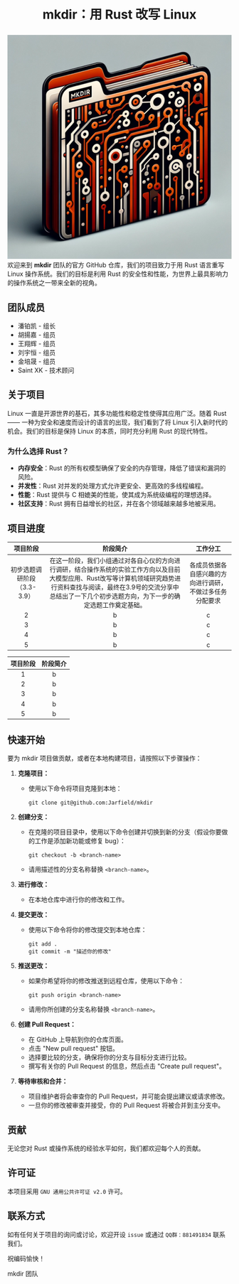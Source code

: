 # <p align = "center">mkdir：用 Rust 改写 Linux</p>


![mkdir Logo](src/logo.webp)
欢迎来到 **mkdir** 团队的官方 GitHub 仓库，我们的项目致力于用 Rust 语言重写 Linux 操作系统。我们的目标是利用 Rust 的安全性和性能，为世界上最具影响力的操作系统之一带来全新的视角。

## 团队成员

- 潘铂凯 - 组长
- 胡揚嘉 - 组员
- 王翔辉 - 组员
- 刘宇恒 - 组员
- 金培晟 - 组员
- Saint XK - 技术顾问

## 关于项目

Linux 一直是开源世界的基石，其多功能性和稳定性使得其应用广泛。随着 Rust —— 一种为安全和速度而设计的语言的出现，我们看到了将 Linux 引入新时代的机会。我们的目标是保持 Linux 的本质，同时充分利用 Rust 的现代特性。

### 为什么选择 Rust？

- **内存安全**：Rust 的所有权模型确保了安全的内存管理，降低了错误和漏洞的风险。
- **并发性**：Rust 对并发的处理方式允许更安全、更高效的多线程编程。
- **性能**：Rust 提供与 C 相媲美的性能，使其成为系统级编程的理想选择。
- **社区支持**：Rust 拥有日益增长的社区，并在各个领域越来越多地被采用。

## 项目进度

|项目阶段|阶段简介|工作分工|
|:-:|:-:|:-:|
|初步选题调研阶段（3.3-3.9）|在这一阶段，我们小组通过对各自心仪的方向进行调研，结合操作系统的实验工作方向以及目前大模型应用、Rust改写等计算机领域研究趋势进行资料查找与阅读，最终在3.9号的交流分享中总结出了一下几个初步选题方向，为下一步的确定选题工作奠定基础。|各成员依据各自感兴趣的方向进行调研，不做过多任务分配要求|
|2|b|c|
|3|b|c|
|4|b|c|
|5|b|c|

|项目阶段|阶段简介|
|:-:|:-:|
|1|b|
|2|b|
|3|b|
|4|b|
|5|b|
## 快速开始

要为 mkdir 项目做贡献，或者在本地构建项目，请按照以下步骤操作：

1. **克隆项目：**
   - 使用以下命令将项目克隆到本地：
     ```
     git clone git@github.com:Jarfield/mkdir
     ```

2. **创建分支：**
   - 在克隆的项目目录中，使用以下命令创建并切换到新的分支（假设你要做的工作是添加新功能或修复 bug）：
     ```
     git checkout -b <branch-name>
     ```
   - 请用描述性的分支名称替换 `<branch-name>`。

3. **进行修改：**
   - 在本地仓库中进行你的修改和工作。

4. **提交更改：**
   - 使用以下命令将你的修改提交到本地仓库：
     ```
     git add .
     git commit -m "描述你的修改"
     ```

5. **推送更改：**
   - 如果你希望将你的修改推送到远程仓库，使用以下命令：
     ```
     git push origin <branch-name>
     ```
   - 请用你所创建的分支名称替换 `<branch-name>`。

6. **创建 Pull Request：**
   - 在 GitHub 上导航到你的仓库页面。
   - 点击 "New pull request" 按钮。
   - 选择要比较的分支，确保将你的分支与目标分支进行比较。
   - 撰写有关你的 Pull Request 的信息，然后点击 "Create pull request"。

7. **等待审核和合并：**
   - 项目维护者将会审查你的 Pull Request，并可能会提出建议或请求修改。
   - 一旦你的修改被审查并接受，你的 Pull Request 将被合并到主分支中。

## 贡献
无论您对 Rust 或操作系统的经验水平如何，我们都欢迎每个人的贡献。

## 许可证
本项目采用 `GNU 通用公共许可证 v2.0` 许可。

## 联系方式
如有任何关于项目的询问或讨论，欢迎开设 `issue` 或通过 `QQ群：881491834`  联系我们。

祝编码愉快！

mkdir 团队
